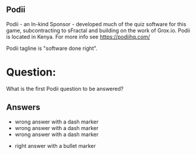 ## Podii
Podii -  an In-kind Sponsor -
developed much of the quiz software for this game,
subcontracting to sFractal and
building on the work of Grox.io.
Podii is located in Kenya.
For more info see https://podiihq.com/

Podii tagline is "software done right".

# Question:
What is the first Podii question to be answered?

## Answers
- wrong answer with a dash marker
- wrong answer with a dash marker
- wrong answer with a dash marker
* right answer with a bullet marker
